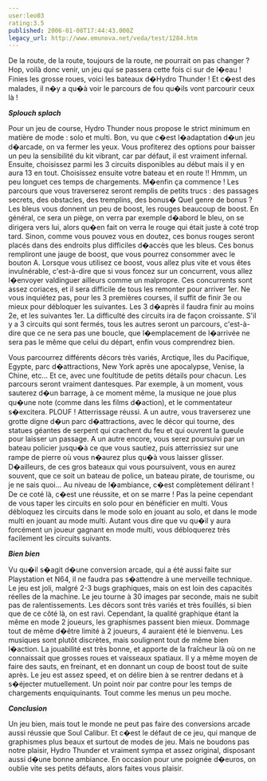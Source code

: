 ```yaml
---
user:leo03
rating:3.5
published: 2006-01-08T17:44:43.000Z
legacy_url: http://www.emunova.net/veda/test/1284.htm
---
```

De la route, de la route, toujours de la route, ne pourrait on pas changer ? Hop, voilà donc venir, un jeu qui se passera cette fois ci sur de l�eau ! Finies les grosse roues, voici les bateaux d�Hydro Thunder ! Et c�est des malades, il n�y a qu�à voir le parcours de fou qu�ils vont parcourir ceux là !  

  

_**Splouch splach**_  

  

Pour un jeu de course, Hydro Thunder nous propose le strict minimum en matière de mode : solo et multi. Bon, vu que c�est l�adaptation d�un jeu d�arcade, on va fermer les yeux. Vous profiterez des options pour baisser un peu la sensibilité du kit vibrant, car par défaut, il est vraiment infernal. Ensuite, choisissez parmi les 3 circuits disponibles au début mais il y en aura 13 en tout. Choisissez ensuite votre bateau et en route !! Hmmm, un peu longuet ces temps de chargements. M�enfin ça commence ! Les parcours que vous traverserez seront remplis de petits trucs : des passages secrets, des obstacles, des tremplins, des bonus� Quel genre de bonus ? Les bleus vous donnent un peu de boost, les rouges beaucoup de boost. En général, ce sera un piège, on verra par exemple d�abord le bleu, on se dirigera vers lui, alors qu�en fait on verra le rouge qui était juste à coté trop tard. Sinon, comme vous pouvez vous en doutez, ces bonus rouges seront placés dans des endroits plus difficiles d�accès que les bleus. Ces bonus rempliront une jauge de boost, que vous pourrez consommer avec le bouton A. Lorsque vous utilisez ce boost, vous allez plus vite et vous êtes invulnérable, c'est-à-dire que si vous foncez sur un concurrent, vous allez l�envoyer valdinguer ailleurs comme un malpropre. Ces concurrents sont assez coriaces, et il sera difficile de tous les remonter pour arriver 1er. Ne vous inquiétez pas, pour les 3 premières courses, il suffit de finir 3e ou mieux pour débloquer les suivantes. Les 3 d�après il faudra finir au moins 2e, et les suivantes 1er. La difficulté des circuits ira de façon croissante. S'il y a 3 circuits qui sont fermés, tous les autres seront un parcours, c'est-à-dire que ce ne sera pas une boucle, que l�emplacement de l�arrivée ne sera pas le même que celui du départ, enfin vous comprendrez bien.  

  

Vous parcourrez différents décors très variés, Arctique, îles du Pacifique, Egypte, parc d�attractions, New York après une apocalypse, Venise, la Chine, etc... Et ce, avec une foultitude de petits détails pour chacun. Les parcours seront vraiment dantesques. Par exemple, à un moment, vous sauterez d�un barrage, à ce moment même, la musique ne joue plus qu�une note (comme dans les films d�action), et le commentateur s�excitera. PLOUF ! Atterrissage réussi. A un autre, vous traverserez une grotte digne d�un parc d�attractions, avec le décor qui tourne, des statues géantes de serpent qui crachent du feu et qui ouvrent la gueule pour laisser un passage. A un autre encore, vous serez poursuivi par un bateau policier jusqu�à ce que vous sautiez, puis atterrissiez sur une rampe de pierre où vous n�aurez plus qu�à vous laisser glisser. D�ailleurs, de ces gros bateaux qui vous poursuivent, vous en aurez souvent, que ce soit un bateau de police, un bateau pirate, de tourisme, ou je ne sais quoi... Au niveau de l�ambiance, c�est complètement délirant ! De ce coté là, c�est une réussite, et on se marre ! Pas la peine cependant de vous taper les circuits en solo pour en bénéficier en multi. Vous débloquez les circuits dans le mode solo en jouant au solo, et dans le mode multi en jouant au mode multi. Autant vous dire que vu qu�il y aura forcément un joueur gagnant en mode multi, vous débloquerez très facilement les circuits suivants.  

  

_**Bien bien**_  

  

Vu qu�il s�agit d�une conversion arcade, qui a été aussi faite sur Playstation et N64, il ne faudra pas s�attendre à une merveille technique. Le jeu est joli, malgré 2-3 bugs graphiques, mais on est loin des capacités réelles de la machine. Le jeu tourne à 30 images par seconde, mais ne subit pas de ralentissements. Les décors sont très variés et très fouillés, si bien que de ce côté là, on est ravi. Cependant, la qualité graphique étant la même en mode 2 joueurs, les graphismes passent bien mieux. Dommage tout de même d�être limité à 2 joueurs, 4 auraient été le bienvenu. Les musiques sont plutôt discrètes, mais soulignent tout de même bien l�action. La jouabilité est très bonne, et apporte de la fraîcheur là où on ne connaissait que grosses roues et vaisseaux spatiaux. Il y a même moyen de faire des sauts, en freinant, et en donnant un coup de boost tout de suite après. Le jeu est assez speed, et on délire bien à se rentrer dedans et à s�éjecter mutuellement. Un point noir par contre pour les temps de chargements enquiquinants. Tout comme les menus un peu moche.  

  

_**Conclusion**_  

  

Un jeu bien, mais tout le monde ne peut pas faire des conversions arcade aussi réussie que Soul Calibur. Et c�est le défaut de ce jeu, qui manque de graphismes plus beaux et surtout de modes de jeu. Mais ne boudons pas notre plaisir, Hydro Thunder et vraiment sympa et assez original, disposant aussi d�une bonne ambiance. En occasion pour une poignée d�euros, on oublie vite ses petits défauts, alors faites vous plaisir.